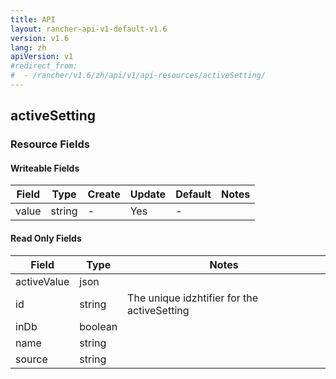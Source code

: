 ```yaml
---
title: API
layout: rancher-api-v1-default-v1.6
version: v1.6
lang: zh
apiVersion: v1
#redirect_from:
#  - /rancher/v1.6/zh/api/v1/api-resources/activeSetting/
---
```


## activeSetting

### Resource Fields

#### Writeable Fields

| Field | Type   | Create | Update | Default | Notes |
| ----- | ------ | ------ | ------ | ------- | ----- |
| value | string | -      | Yes    | -       |       |


#### Read Only Fields

| Field       | Type    | Notes                                    |
| ----------- | ------- | ---------------------------------------- |
| activeValue | json    |                                          |
| id          | string  | The unique idzhtifier for the activeSetting |
| inDb        | boolean |                                          |
| name        | string  |                                          |
| source      | string  |                                          |


<br>
